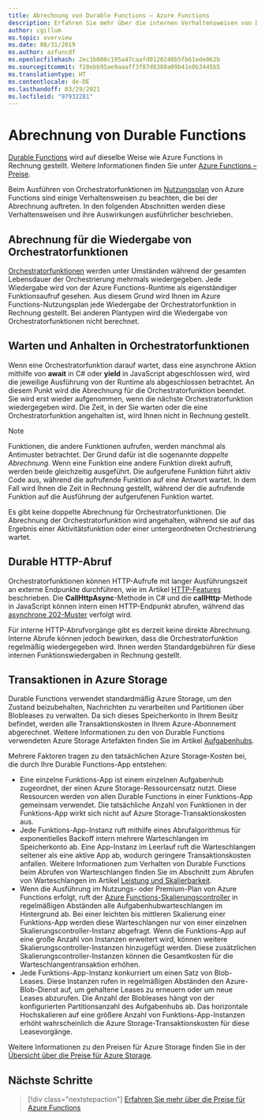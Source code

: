 ```yaml
---
title: Abrechnung von Durable Functions – Azure Functions
description: Erfahren Sie mehr über die internen Verhaltensweisen von Durable Functions und wie sich diese auf die Abrechnung für Azure Functions auswirken.
author: cgillum
ms.topic: overview
ms.date: 08/31/2019
ms.author: azfuncdf
ms.openlocfilehash: 2ec1b080c195a47caafd0120240b5fb61ede062b
ms.sourcegitcommit: f28ebb95ae9aaaff3f87d8388a09b41e0b3445b5
ms.translationtype: HT
ms.contentlocale: de-DE
ms.lasthandoff: 03/29/2021
ms.locfileid: "97932281"
---
```

# <a name="durable-functions-billing"></a>Abrechnung von Durable Functions

[Durable Functions](durable-functions-overview.md) wird auf dieselbe Weise wie Azure Functions in Rechnung gestellt. Weitere Informationen finden Sie unter [Azure Functions – Preise](https://azure.microsoft.com/pricing/details/functions/).

Beim Ausführen von Orchestratorfunktionen im [Nutzungsplan](../consumption-plan.md) von Azure Functions sind einige Verhaltensweisen zu beachten, die bei der Abrechnung auftreten. In den folgenden Abschnitten werden diese Verhaltensweisen und ihre Auswirkungen ausführlicher beschrieben.

## <a name="orchestrator-function-replay-billing"></a>Abrechnung für die Wiedergabe von Orchestratorfunktionen

[Orchestratorfunktionen](durable-functions-orchestrations.md) werden unter Umständen während der gesamten Lebensdauer der Orchestrierung mehrmals wiedergegeben. Jede Wiedergabe wird von der Azure Functions-Runtime als eigenständiger Funktionsaufruf gesehen. Aus diesem Grund wird Ihnen im Azure Functions-Nutzungsplan jede Wiedergabe der Orchestratorfunktion in Rechnung gestellt. Bei anderen Plantypen wird die Wiedergabe von Orchestratorfunktionen nicht berechnet.

## <a name="awaiting-and-yielding-in-orchestrator-functions"></a>Warten und Anhalten in Orchestratorfunktionen

Wenn eine Orchestratorfunktion darauf wartet, dass eine asynchrone Aktion mithilfe von **await** in C# oder **yield** in JavaScript abgeschlossen wird, wird die jeweilige Ausführung von der Runtime als abgeschlossen betrachtet. An diesem Punkt wird die Abrechnung für die Orchestratorfunktion beendet. Sie wird erst wieder aufgenommen, wenn die nächste Orchestratorfunktion wiedergegeben wird. Die Zeit, in der Sie warten oder die eine Orchestratorfunktion angehalten ist, wird Ihnen nicht in Rechnung gestellt.

> [!NOTE]
> Funktionen, die andere Funktionen aufrufen, werden manchmal als Antimuster betrachtet. Der Grund dafür ist die sogenannte _doppelte Abrechnung_. Wenn eine Funktion eine andere Funktion direkt aufruft, werden beide gleichzeitig ausgeführt. Die aufgerufene Funktion führt aktiv Code aus, während die aufrufende Funktion auf eine Antwort wartet. In dem Fall wird Ihnen die Zeit in Rechnung gestellt, während der die aufrufende Funktion auf die Ausführung der aufgerufenen Funktion wartet.
>
> Es gibt keine doppelte Abrechnung für Orchestratorfunktionen. Die Abrechnung der Orchestratorfunktion wird angehalten, während sie auf das Ergebnis einer Aktivitätsfunktion oder einer untergeordneten Orchestrierung wartet.

## <a name="durable-http-polling"></a>Durable HTTP-Abruf

Orchestratorfunktionen können HTTP-Aufrufe mit langer Ausführungszeit an externe Endpunkte durchführen, wie im Artikel [HTTP-Features](durable-functions-http-features.md) beschrieben. Die **CallHttpAsync**-Methode in C# und die **callHttp**-Methode in JavaScript können intern einen HTTP-Endpunkt abrufen, während das [asynchrone 202-Muster](durable-functions-http-features.md#http-202-handling) verfolgt wird.

Für interne HTTP-Abrufvorgänge gibt es derzeit keine direkte Abrechnung. Interne Abrufe können jedoch bewirken, dass die Orchestratorfunktion regelmäßig wiedergegeben wird. Ihnen werden Standardgebühren für diese internen Funktionswiedergaben in Rechnung gestellt.

## <a name="azure-storage-transactions"></a>Transaktionen in Azure Storage

Durable Functions verwendet standardmäßig Azure Storage, um den Zustand beizubehalten, Nachrichten zu verarbeiten und Partitionen über Blobleases zu verwalten. Da sich dieses Speicherkonto in Ihrem Besitz befindet, werden alle Transaktionskosten in Ihrem Azure-Abonnement abgerechnet. Weitere Informationen zu den von Durable Functions verwendeten Azure Storage Artefakten finden Sie im Artikel [Aufgabenhubs](durable-functions-task-hubs.md).

Mehrere Faktoren tragen zu den tatsächlichen Azure Storage-Kosten bei, die durch Ihre Durable Functions-App entstehen:

* Eine einzelne Funktions-App ist einem einzelnen Aufgabenhub zugeordnet, der einen Azure Storage-Ressourcensatz nutzt. Diese Ressourcen werden von allen Durable Functions in einer Funktions-App gemeinsam verwendet. Die tatsächliche Anzahl von Funktionen in der Funktions-App wirkt sich nicht auf Azure Storage-Transaktionskosten aus.
* Jede Funktions-App-Instanz ruft mithilfe eines Abrufalgorithmus für exponentielles Backoff intern mehrere Warteschlangen im Speicherkonto ab. Eine App-Instanz im Leerlauf ruft die Warteschlangen seltener als eine aktive App ab, wodurch geringere Transaktionskosten anfallen. Weitere Informationen zum Verhalten von Durable Functions beim Abrufen von Warteschlangen finden Sie im Abschnitt zum Abrufen von Warteschlangen im Artikel [Leistung und Skalierbarkeit](durable-functions-perf-and-scale.md#queue-polling).
* Wenn die Ausführung im Nutzungs- oder Premium-Plan von Azure Functions erfolgt, ruft der [Azure Functions-Skalierungscontroller](../event-driven-scaling.md) in regelmäßigen Abständen alle Aufgabenhubwarteschlangen im Hintergrund ab. Bei einer leichten bis mittleren Skalierung einer Funktions-App werden diese Warteschlangen nur von einer einzelnen Skalierungscontroller-Instanz abgefragt. Wenn die Funktions-App auf eine große Anzahl von Instanzen erweitert wird, können weitere Skalierungscontroller-Instanzen hinzugefügt werden. Diese zusätzlichen Skalierungscontroller-Instanzen können die Gesamtkosten für die Warteschlangentransaktion erhöhen.
* Jede Funktions-App-Instanz konkurriert um einen Satz von Blob-Leases. Diese Instanzen rufen in regelmäßigen Abständen den Azure-Blob-Dienst auf, um gehaltene Leases zu erneuern oder um neue Leases abzurufen. Die Anzahl der Blobleases hängt von der konfigurierten Partitionsanzahl des Aufgabenhubs ab. Das horizontale Hochskalieren auf eine größere Anzahl von Funktions-App-Instanzen erhöht wahrscheinlich die Azure Storage-Transaktionskosten für diese Leasevorgänge.

Weitere Informationen zu den Preisen für Azure Storage finden Sie in der [Übersicht über die Preise für Azure Storage](https://azure.microsoft.com/pricing/details/storage/). 

## <a name="next-steps"></a>Nächste Schritte

> [!div class="nextstepaction"]
> [Erfahren Sie mehr über die Preise für Azure Functions](https://azure.microsoft.com/pricing/details/functions/)
